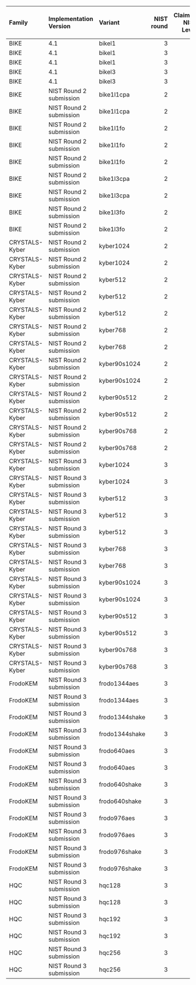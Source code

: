 | Family         | Implementation Version   | Variant        |   NIST round |   Claimed NIST Level | Code Point   | Hybrid Elliptic Curve (if any)   |
|:---------------|:-------------------------|:---------------|-------------:|---------------------:|:-------------|:---------------------------------|
| BIKE           | 4.1                      | bikel1         |            3 |                    1 | 0x0238       |                                  |
| BIKE           | 4.1                      | bikel1         |            3 |                    1 | 0x2F37       | x25519                           |
| BIKE           | 4.1                      | bikel1         |            3 |                    1 | 0x2F38       | secp256_r1                       |
| BIKE           | 4.1                      | bikel3         |            3 |                    3 | 0x023B       |                                  |
| BIKE           | 4.1                      | bikel3         |            3 |                    3 | 0x2F3B       | secp384_r1                       |
| BIKE           | NIST Round 2 submission  | bike1l1cpa     |            2 |                    1 | 0x0206       |                                  |
| BIKE           | NIST Round 2 submission  | bike1l1cpa     |            2 |                    1 | 0x2F06       | secp256_r1                       |
| BIKE           | NIST Round 2 submission  | bike1l1fo      |            2 |                    1 | 0x0223       |                                  |
| BIKE           | NIST Round 2 submission  | bike1l1fo      |            2 |                    1 | 0x2F23       | secp256_r1                       |
| BIKE           | NIST Round 2 submission  | bike1l1fo      |            2 |                    1 | 0x2F28       | x25519                           |
| BIKE           | NIST Round 2 submission  | bike1l3cpa     |            2 |                    3 | 0x0207       |                                  |
| BIKE           | NIST Round 2 submission  | bike1l3cpa     |            2 |                    3 | 0x2F07       | secp384_r1                       |
| BIKE           | NIST Round 2 submission  | bike1l3fo      |            2 |                    3 | 0x0224       |                                  |
| BIKE           | NIST Round 2 submission  | bike1l3fo      |            2 |                    3 | 0x2F24       | secp384_r1                       |
| CRYSTALS-Kyber | NIST Round 2 submission  | kyber1024      |            2 |                    5 | 0x0211       |                                  |
| CRYSTALS-Kyber | NIST Round 2 submission  | kyber1024      |            2 |                    5 | 0x2F11       | secp521_r1                       |
| CRYSTALS-Kyber | NIST Round 2 submission  | kyber512       |            2 |                    1 | 0x020F       |                                  |
| CRYSTALS-Kyber | NIST Round 2 submission  | kyber512       |            2 |                    1 | 0x2F0F       | secp256_r1                       |
| CRYSTALS-Kyber | NIST Round 2 submission  | kyber512       |            2 |                    1 | 0x2F26       | x25519                           |
| CRYSTALS-Kyber | NIST Round 2 submission  | kyber768       |            2 |                    3 | 0x0210       |                                  |
| CRYSTALS-Kyber | NIST Round 2 submission  | kyber768       |            2 |                    3 | 0x2F10       | secp384_r1                       |
| CRYSTALS-Kyber | NIST Round 2 submission  | kyber90s1024   |            2 |                    5 | 0x022B       |                                  |
| CRYSTALS-Kyber | NIST Round 2 submission  | kyber90s1024   |            2 |                    5 | 0x2F2B       | secp521_r1                       |
| CRYSTALS-Kyber | NIST Round 2 submission  | kyber90s512    |            2 |                    1 | 0x0229       |                                  |
| CRYSTALS-Kyber | NIST Round 2 submission  | kyber90s512    |            2 |                    1 | 0x2F29       | secp256_r1                       |
| CRYSTALS-Kyber | NIST Round 2 submission  | kyber90s768    |            2 |                    3 | 0x022A       |                                  |
| CRYSTALS-Kyber | NIST Round 2 submission  | kyber90s768    |            2 |                    3 | 0x2F2A       | secp384_r1                       |
| CRYSTALS-Kyber | NIST Round 3 submission  | kyber1024      |            3 |                    5 | 0x023D       |                                  |
| CRYSTALS-Kyber | NIST Round 3 submission  | kyber1024      |            3 |                    5 | 0x2F3D       | secp521_r1                       |
| CRYSTALS-Kyber | NIST Round 3 submission  | kyber512       |            3 |                    1 | 0x023A       |                                  |
| CRYSTALS-Kyber | NIST Round 3 submission  | kyber512       |            3 |                    1 | 0x2F39       | x25519                           |
| CRYSTALS-Kyber | NIST Round 3 submission  | kyber512       |            3 |                    1 | 0x2F3A       | secp256_r1                       |
| CRYSTALS-Kyber | NIST Round 3 submission  | kyber768       |            3 |                    3 | 0x023C       |                                  |
| CRYSTALS-Kyber | NIST Round 3 submission  | kyber768       |            3 |                    3 | 0x2F3C       | secp384_r1                       |
| CRYSTALS-Kyber | NIST Round 3 submission  | kyber90s1024   |            3 |                    5 | 0x0240       |                                  |
| CRYSTALS-Kyber | NIST Round 3 submission  | kyber90s1024   |            3 |                    5 | 0x2F40       | secp521_r1                       |
| CRYSTALS-Kyber | NIST Round 3 submission  | kyber90s512    |            3 |                    1 | 0x023E       |                                  |
| CRYSTALS-Kyber | NIST Round 3 submission  | kyber90s512    |            3 |                    1 | 0x2F3E       | secp256_r1                       |
| CRYSTALS-Kyber | NIST Round 3 submission  | kyber90s768    |            3 |                    3 | 0x023F       |                                  |
| CRYSTALS-Kyber | NIST Round 3 submission  | kyber90s768    |            3 |                    3 | 0x2F3F       | secp384_r1                       |
| FrodoKEM       | NIST Round 3 submission  | frodo1344aes   |            3 |                    5 | 0x0204       |                                  |
| FrodoKEM       | NIST Round 3 submission  | frodo1344aes   |            3 |                    5 | 0x2F04       | secp521_r1                       |
| FrodoKEM       | NIST Round 3 submission  | frodo1344shake |            3 |                    5 | 0x0205       |                                  |
| FrodoKEM       | NIST Round 3 submission  | frodo1344shake |            3 |                    5 | 0x2F05       | secp521_r1                       |
| FrodoKEM       | NIST Round 3 submission  | frodo640aes    |            3 |                    1 | 0x0200       |                                  |
| FrodoKEM       | NIST Round 3 submission  | frodo640aes    |            3 |                    1 | 0x2F00       | secp256_r1                       |
| FrodoKEM       | NIST Round 3 submission  | frodo640shake  |            3 |                    1 | 0x0201       |                                  |
| FrodoKEM       | NIST Round 3 submission  | frodo640shake  |            3 |                    1 | 0x2F01       | secp256_r1                       |
| FrodoKEM       | NIST Round 3 submission  | frodo976aes    |            3 |                    3 | 0x0202       |                                  |
| FrodoKEM       | NIST Round 3 submission  | frodo976aes    |            3 |                    3 | 0x2F02       | secp384_r1                       |
| FrodoKEM       | NIST Round 3 submission  | frodo976shake  |            3 |                    3 | 0x0203       |                                  |
| FrodoKEM       | NIST Round 3 submission  | frodo976shake  |            3 |                    3 | 0x2F03       | secp384_r1                       |
| HQC            | NIST Round 3 submission  | hqc128         |            3 |                    1 | 0x022C       |                                  |
| HQC            | NIST Round 3 submission  | hqc128         |            3 |                    1 | 0x2F2C       | secp256_r1                       |
| HQC            | NIST Round 3 submission  | hqc192         |            3 |                    3 | 0x022D       |                                  |
| HQC            | NIST Round 3 submission  | hqc192         |            3 |                    3 | 0x2F2D       | secp384_r1                       |
| HQC            | NIST Round 3 submission  | hqc256         |            3 |                    5 | 0x022E       |                                  |
| HQC            | NIST Round 3 submission  | hqc256         |            3 |                    5 | 0x2F2E       | secp521_r1                       |

